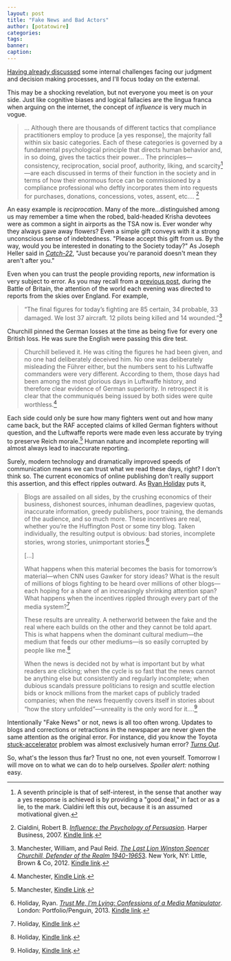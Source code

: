 ```yaml
---
layout: post
title: "Fake News and Bad Actors"
author: [potatowire]
categories: 
tags: 
banner: 
caption: 
---
```


[Having already discussed][1] some internal challenges facing our judgment and decision making processes, and I'll focus today on the external.

This may be a shocking revelation, but not everyone you meet is on your side. Just like cognitive biases and logical fallacies are the lingua franca when arguing on the internet, the concept of *influence* is very much in vogue. 

> ... Although there are thousands of different tactics that compliance practitioners employ to produce [a yes response], the majority fall within six basic categories. Each of these categories is governed by a fundamental psychological principle that directs human behavior and, in so doing, gives the tactics their power... The principles—consistency, reciprocation, social proof, authority, liking, and scarcity[^1]—are each discussed in terms of their function in the society and in terms of how their enormous force can be commissioned by a compliance professional who deftly incorporates them into requests for purchases, donations, concessions, votes, assent, etc.... [^2]

An easy example is *reciprocation*. Many of the more...distinguished among us may remember a time when the robed, bald-headed Krisha devotees were as common a sight in airports as the TSA now is. Ever wonder why they always gave away flowers? Even a simple gift conveys with it a strong unconscious sense of indebtedness. "Please accept this gift from us. By the way, would you be interested in donating to the Society today?" As Joseph Heller said in [*Catch-22*][4], "Just because you're paranoid doesn't mean they aren't after you."

Even when you can trust the people providing reports, *new* information is very subject to error. As you may recall from a [previous post][5], during the Battle of Britain, the attention of the world each evening was directed to reports from the skies over England. For example,

> “The final figures for today’s fighting are 85 certain, 34 probable, 33 damaged. We lost 37 aircraft. 12 pilots being killed and 14 wounded.”[^3]

Churchill pinned the German losses at the time as being five for every one British loss. He was sure the English were passing this dire test.

> Churchill believed it. He was citing the figures he had been given, and no one had deliberately deceived him. No one was deliberately misleading the Führer either, but the numbers sent to his Luftwaffe commanders were very different. According to them, those days had been among the most glorious days in Luftwaffe history, and therefore clear evidence of German superiority. In retrospect it is clear that the communiqués being issued by both sides were quite worthless.[^4]

Each side could only be sure how many fighters went out and how many came back, but the RAF accepted claims of killed German fighters without question, and the Luftwaffe reports were made even less accurate by trying to preserve Reich morale.[^5] Human nature and incomplete reporting will almost always lead to inaccurate reporting.

Surely, modern technology and dramatically improved speeds of communication means we can trust what we read these days, right? I don't think so. The current economics of online publishing don't really support this assertion, and this effect ripples outward.  As [Ryan Holiday][11] puts it,

> Blogs are assailed on all sides, by the crushing economics of their business, dishonest sources, inhuman deadlines, pageview quotas, inaccurate information, greedy publishers, poor training, the demands of the audience, and so much more. These incentives are real, whether you’re the Huffington Post or some tiny blog. Taken individually, the resulting output is obvious: bad stories, incomplete stories, wrong stories, unimportant stories.[^6]
> 
> [...]
> 
> What happens when this material becomes the basis for tomorrow’s material—when CNN uses Gawker for story ideas? What is the result of millions of blogs fighting to be heard over millions of other blogs—each hoping for a share of an increasingly shrinking attention span? What happens when the incentives rippled through every part of the media system?[^7]
> 
> These results are unreality. A netherworld between the fake and the real where each builds on the other and they cannot be told apart. This is what happens when the dominant cultural medium—the medium that feeds our other mediums—is so easily corrupted by people like me.[^8]
> 
> When the news is decided not by what is important but by what readers are clicking; when the cycle is so fast that the news cannot be anything else but consistently and regularly incomplete; when dubious scandals pressure politicians to resign and scuttle election bids or knock millions from the market caps of publicly traded companies; when the news frequently covers itself in stories about “how the story unfolded”—unreality is the only word for it....[^9]

Intentionally "Fake News" or not, news is all too often wrong. Updates to blogs and corrections or retractions in the newspaper are never given the same attention as the original error. For instance, did you know the Toyota [stuck-accelerator][17] problem was almost exclusively human error? [*Turns Out*][18].

So, what's the lesson thus far? Trust no one, not even yourself. Tomorrow I will move on to what we can do to help ourselves. *Spoiler alert:* nothing easy.

[^1]:	A seventh principle is that of self-interest, in the sense that another way a yes response is achieved is by providing a "good deal," in fact or as a lie, to the mark. Cialdini left this out, because it is an assumed motivational given.

[^2]:	Cialdini, Robert B. [*Influence: the Psychology of Persuasion*][2]. Harper Business, 2007. [Kindle link][3].

[^3]:	Manchester, William, and Paul Reid. [*The Last Lion Winston Spencer Churchill, Defender of the Realm 1940-1965*]()[3](). New York, NY: Little, Brown & Co, 2012. [Kindle link][8].

[^4]:	Manchester, [Kindle Link][9].

[^5]:	Manchester, [Kindle Link][10].

[^6]:	Holiday, Ryan. [*Trust Me, I'm Lying: Confessions of a Media Manipulator*][12]. London: Portfolio/Penguin, 2013. [Kindle link][13].

[^7]:	Holiday, [Kindle link][14].

[^8]:	Holiday, [Kindle link][15].

[^9]:	Holiday, [Kindle link][16].

[1]:	https://with.thegra.in/flirting-with-absurdity
[2]:	https://www.amazon.com/dp/B002BD2UUC/?tag=potatowire-20
[3]:	http://a.co/dSu2WLA
[4]:	https://en.m.wikipedia.org/wiki/Catch-22
[5]:	https://with.thegra.in/accidentally-lying
[8]:	http://a.co/04669SZ
[9]:	http://a.co/3pzl7uZ
[10]:	http://a.co/cDzsH6l
[11]:	https://en.wikipedia.org/wiki/Ryan_Holiday
[12]:	https://www.amazon.com/dp/B0074VTHH0/?tag=potatowire-20
[13]:	http://a.co/dSu2WLA
[14]:	http://a.co/00mWY8g
[15]:	http://a.co/8AURyww
[16]:	http://a.co/iF1QQI7
[17]:	https://en.m.wikipedia.org/wiki/Ryan_Holiday
[18]:	http://revisionisthistory.com/episodes/08-blame-game
